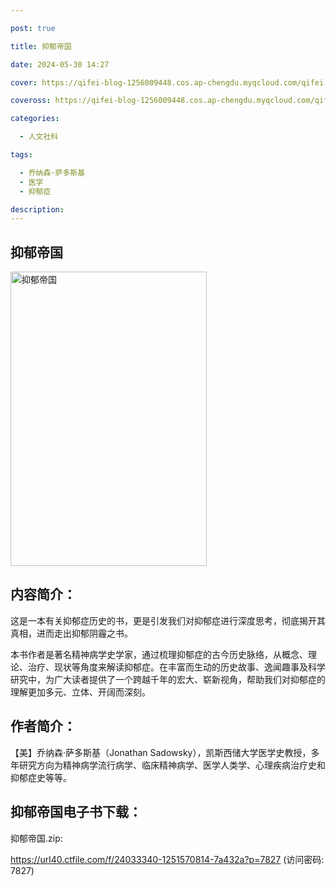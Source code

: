 ```yaml
---

post: true

title: 抑郁帝国

date: 2024-05-30 14:27

cover: https://qifei-blog-1256009448.cos.ap-chengdu.myqcloud.com/qifei-blog/s34211607.jpg

coveross: https://qifei-blog-1256009448.cos.ap-chengdu.myqcloud.com/qifei-blog/s34211607.jpg

categories:

  - 人文社科

tags:

  - 乔纳森·萨多斯基
  - 医学
  - 抑郁症

description:
---
```


## 抑郁帝国

<img alt="抑郁帝国" class="aligncenter loading" data-was-processed="true" decoding="async" fetchpriority="high" height="471" src="https://qifei-blog-1256009448.cos.ap-chengdu.myqcloud.com/qifei-blog/s34211607.jpg" style="cursor: zoom-in;" width="314"/>

## 内容简介：

这是一本有关抑郁症历史的书，更是引发我们对抑郁症进行深度思考，彻底揭开其真相，进而走出抑郁阴霾之书。

本书作者是著名精神病学史学家，通过梳理抑郁症的古今历史脉络，从概念、理论、治疗、现状等角度来解读抑郁症。在丰富而生动的历史故事、逸闻趣事及科学研究中，为广大读者提供了一个跨越千年的宏大、崭新视角，帮助我们对抑郁症的理解更加多元、立体、开阔而深刻。

## 作者简介：

【美】乔纳森·萨多斯基（Jonathan Sadowsky），凯斯西储大学医学史教授，多年研究方向为精神病学流行病学、临床精神病学、医学人类学、心理疾病治疗史和抑郁症史等等。

## 抑郁帝国电子书下载：

抑郁帝国.zip: 

https://url40.ctfile.com/f/24033340-1251570814-7a432a?p=7827 (访问密码: 7827)
